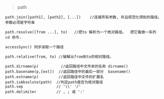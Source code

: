 > path

    path.join([path1], [path2], [...])    //连接所有参数, 并且规范化得到的路径。参数必须是字符串
    
    path.resolve([from ...], to)   //把to 解析为一个绝对路径。  把它看做一系列 cd 命令.
    
    accessSync() 同步读取一个路径
    
    path.relative(from, to) //破解从from到to的相对路径。

    path.dirname(p)          //返回路径中文件夹的名称 dirname()
    path.basename(p,[ext])  //返回路径中的最后一部分  basename()
    path.extname(p)         //返回路径中文件的扩展名
    path.isAbsolute(path)  //判定path是否为绝对路径
    path.sep               // '\\' '/'
    path.delimiter         // , ; 或 ':'


